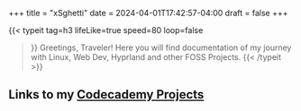 +++
title = "xSghetti"
date = 2024-04-01T17:42:57-04:00
draft = false
+++

{{< typeit 
  tag=h3
  lifeLike=true
  speed=80
  loop=false
>}}
Greetings, Traveler!
Here you will find documentation of my journey with Linux, Web Dev, Hyprland and other FOSS Projects.
{{< /typeit >}}


## Links to my [Codecademy Projects](https://xsghetti.github.io)

